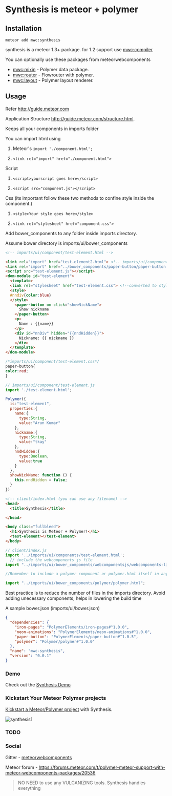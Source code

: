 # Synthesis is meteor + polymer


## Installation

`meteor add mwc:synthesis`

synthesis is a meteor 1.3+ package. for 1.2 support use [mwc:compiler](https://github.com/meteorwebcomponents/compiler)

You can optionally use these packages from meteorwebcomponents

* [mwc:mixin](https://github.com/meteorwebcomponents/mixin) -  Polymer data package.
* [mwc:router](https://github.com/meteorwebcomponents/router) - Flowrouter with polymer.
* [mwc:layout](https://github.com/meteorwebcomponents/layout) - Polymer layout renderer.

## Usage

Refer http://guide.meteor.com

Application Structure http://guide.meteor.com/structure.html.

Keeps all your components in imports folder 

You can import html using 

1. Meteor's `import './component.html';` 

2. `<link rel="import" href="./component.html"> `
 
Script
1. `<script>yourscript goes here</script> `

2. `<script src="component.js"></script>`

Css (its important follow these two methods to confine style inside the component.)
1. `<style>Your style goes here</style>`

2. `<link rel="stylesheet" href="component.css">`

Add bower_components to any folder inside imports directory. 

Assume bower directory is imports/ui/bower_components

```html
<!-- imports/ui/component/test-element.html -->

<link rel="import" href="test-element2.html"> <!-- imports/ui/component/test-element.html Gets imported -->
<link rel="import" href="../bower_components/paper-button/paper-button.html"> 
<script src="test-element.js"></script>
<dom-module id="test-element">
  <template>
  <link rel="stylesheet" href="test-element.css"> <!--converted to style tag. this style is restricted to elements inside the element-->
  <style> 
  #nndiv{color:blue}
  </style>
    <paper-button on-click="showNickName">
      Show nickname
    </paper-button>
    <p>
      Name : {{name}}
    </p>
    <div id="nnDiv" hidden="{{nndHidden}}">
      Nickname: {{ nickname }}
    </div>
  </template>
</dom-module>

```
```css
/*imports/ui/component/test-element.css*/
paper-button{
color:red;
}
```
```js
// imports/ui/component/test-element.js
import './test-element.html';

Polymer({
  is:"test-element",
  properties:{
    name:{
      type:String,
      value:"Arun Kumar"
    },
    nickname:{
      type:String,
      value:"tkay"
    },
    nndHidden:{
      type:Boolean,
      value:true
    }
  },
  showNickName: function () {
    this.nndHidden = false;
  }
})


```

```html
<!-- client/index.html (you can use any filename) -->
<head>
  <title>Synthesis</title>

</head>

<body class="fullbleed">
  <h1>Synthesis is Meteor + Polymer!</h1>
  <test-element></test-element>
</body>
```
```js
// client/index.js
import '../imports/ui/components/test-element.html';
  // include the webcomponents js file 
import "../imports/ui/bower_components/webcomponentsjs/webcomponents-lite.min.js";

//Remember to include a polymer component or polymer.html itself in any file

import "../imports/ui/bower_components/polymer/polymer.html";

```
Best practice is to reduce the number of files in the imports directory. Avoid adding unecessary components, helps in lowering the build time

A sample bower.json (imports/ui/bower.json)

```json
{
  "dependencies": {
    "iron-pages": "PolymerElements/iron-pages#^1.0.0",
    "neon-animations": "PolymerElements/neon-animations#^1.0.0",
    "paper-button": "PolymerElements/paper-button#^1.0.5",
    "polymer": "Polymer/polymer#^1.0.0"
  },
  "name": "mwc-synthesis",
  "version": "0.0.1"
}
```

### Demo
Check out the [Synthesis Demo](https://github.com/meteorwebcomponents/synthesis-demo)


### Kickstart Your Meteor Polymer projects
[Kickstart a Meteor/Polymer project](https://github.com/aruntk/kickstart-meteor-polymer) with Synthesis.

![synthesis1](https://cloud.githubusercontent.com/assets/6007432/14216652/9da7131a-f867-11e5-9f84-6dd75d60dd45.gif)


### TODO


### Social

Gitter - [meteorwebcomponents](https://gitter.im/aruntk/meteorwebcomponents?utm_source=share-link&utm_medium=link&utm_campaign=share-link)

Meteor forum - https://forums.meteor.com/t/polymer-meteor-support-with-meteor-webcomponents-packages/20536

> NO NEED to use any VULCANIZING tools. Synthesis handles everything

